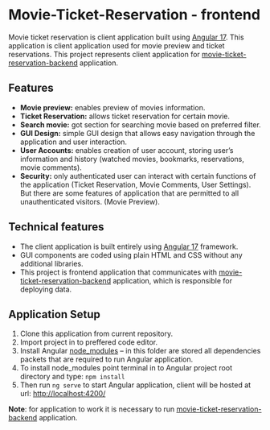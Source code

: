 # Movie-Ticket-Reservation - frontend

Movie ticket reservation is client application built using [Angular 17](https://angular.io/docs "Angular 17"). This application is client application used for movie preview and ticket reservations.
This project represents client application for [movie-ticket-reservation-backend](https://github.com/lmicovic/movie-ticket-reservation-backend "movie-ticket-reservation-backend") application.

## Features
- **Movie preview:** enables preview of movies information.
- **Ticket Reservation:** allows ticket reservation for certain movie.
- **Search movie:** got section for searching movie based on preferred filter.
- **GUI Design:** simple GUI design that allows easy navigation through the application and user interaction.
- **User Accounts:** enables creation of user account, storing user’s information and history (watched movies, bookmarks, reservations, movie comments).
- **Security:** only authenticated user can interact with certain functions of the application (Ticket Reservation, Movie Comments, User Settings). But there are some features of application that are permitted to all unauthenticated visitors. (Movie Preview).

## Technical features
- The client application is built entirely using [Angular 17](https://angular.io/docs "Angular 17") framework.
- GUI components are coded using plain HTML and CSS without any additional libraries.
- This project is frontend application that communicates with [movie-ticket-reservation-backend](https://github.com/lmicovic/movie-ticket-reservation-backend "movie-ticket-reservation-backend") application, which is responsible for deploying data.

## Application Setup
1. Clone this application from current repository.
2.  Import project in to preffered code editor.
3. Install Angular [node_modules](https://blog.stackademic.com/understanding-node-modules-folder-in-angular-3ff6870c4227 "node_modules") – in this folder are stored all dependencies packets that are required to run Angular application.
4. To install node_modules point terminal in to Angular project root directory and type: ```npm install```
5.  Then run ```ng serve``` to start Angular application, client will be hosted at url: [http://localhost:4200/](http://localhost:4200/ "http://localhost:4200/")

**Note**: for application to work it is necessary to run [movie-ticket-reservation-backend](https://github.com/lmicovic/movie-ticket-reservation-backend "movie-ticket-reservation-backend") application.


